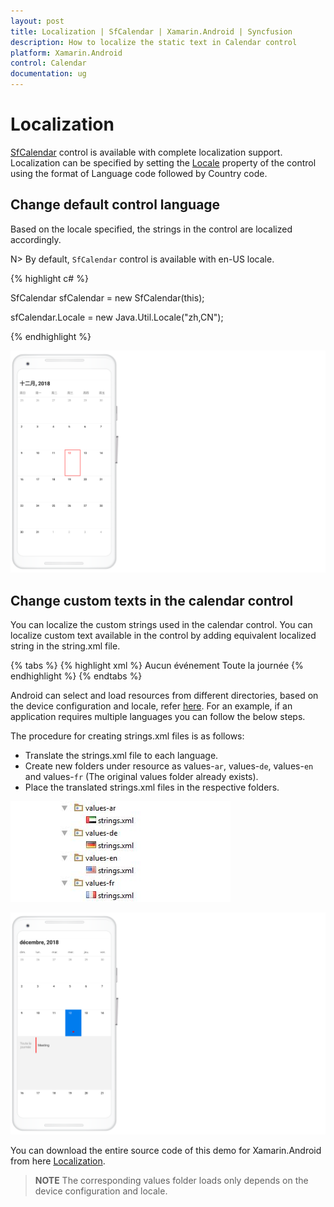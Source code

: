 ```yaml
---
layout: post
title: Localization | SfCalendar | Xamarin.Android | Syncfusion
description: How to localize the static text in Calendar control
platform: Xamarin.Android
control: Calendar
documentation: ug
---
```


# Localization

[SfCalendar](https://help.syncfusion.com/cr/xamarin-android/Syncfusion.SfCalendar.Android~Com.Syncfusion.Calendar.SfCalendar.html) control is available with complete localization support. Localization can be specified by setting the [Locale](https://help.syncfusion.com/cr/cref_files/xamarin-android/sfcalendar/Syncfusion.SfCalendar.Android~Com.Syncfusion.Calendar.SfCalendar~Locale.html) property of the control using the format of Language code followed by Country code. 

## Change default control language

Based on the locale specified, the strings in the control are localized accordingly.
 
N> By default, `SfCalendar` control is available with en-US locale. 

{% highlight c# %}

SfCalendar sfCalendar = new SfCalendar(this);

sfCalendar.Locale = new Java.Util.Locale("zh,CN");

{% endhighlight %}

![Localization support in Xamarin.Android Sfcalendar](images/xamarin.android-calendar-localization.png)     

## Change custom texts in the calendar control

You can localize the custom strings used in the calendar control. You can localize custom text available in the control by adding equivalent localized string in the string.xml file.

{% tabs %}
{% highlight xml %}
<resources>
  <string name="sfcalendar_inlineviewnoappointmenttext">Aucun événement</string>
  <string name="sfcalendar_inlineviewalldaytext">Toute la journée</string>
</resources> 
{% endhighlight %}
{% endtabs %}

Android can select and load resources from different directories, based on the device configuration and locale, refer [here](https://developer.xamarin.com/guides/android/advanced_topics/localization/). For an example, if an application requires multiple languages you can follow the below steps.

The procedure for creating strings.xml files is as follows:

*	Translate the strings.xml file to each language.
*	Create new folders under resource as values-`ar`, values-`de`, values-`en` and values-`fr` (The original values folder already exists).
*	Place the translated strings.xml files in the respective folders.

![Localization support in Xamarin.Android Sfcalendar](Images/xamarin.android-calendar-localization.jpeg)

![Localization support in Xamarin.Android Sfcalendar](images/xamarin.android-calendar-localization-allday.png)     

You can download the entire source code of this demo for Xamarin.Android from
here [Localization](http://www.syncfusion.com/downloads/support/directtrac/general/ze/Localization_Android1830235268.zip).

>**NOTE**
The corresponding values folder loads only depends on the device configuration and locale.                                  